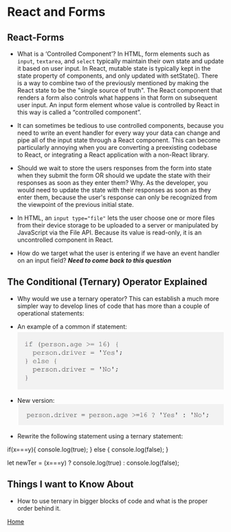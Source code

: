 # React and Forms

## React-Forms

- What is a ‘Controlled Component’?
In HTML, form elements such as `input`, `textarea`, and `select` typically maintain their own state and update it based on user input. In React, mutable state is typically kept in the state property of components, and only updated with setState(). There is a way to combine two of the previously mentioned by making the React state to be the "single source of truth". The React component that renders a form also controls what happens in that form on subsequent user input. An input form element whose value is controlled by React in this way is called a “controlled component”.

- It can sometimes be tedious to use controlled components, because you need to write an event handler for every way your data can change and pipe all of the input state through a React component. This can become particularly annoying when you are converting a preexisting codebase to React, or integrating a React application with a non-React library.

- Should we wait to store the users responses from the form into state when they submit the form OR should we update the state with their responses as soon as they enter them? Why.
As the developer, you would need to update the state with their responses as soon as they enter them, because the user's response can only be recognized from the viewpoint of the previous initial state.

- In HTML, an `input type="file"` lets the user choose one or more files from their device storage to be uploaded to a server or manipulated by JavaScript via the File API. Because its value is read-only, it is an uncontrolled component in React.

- How do we target what the user is entering if we have an event handler on an input field? ***Need to come back to this question***

## The Conditional (Ternary) Operator Explained

- Why would we use a ternary operator? This can establish a much more simpler way to develop lines of code that has more than a couple of operational statements:

- An example of a common if statement: ![reg](Images/Example%20of%20a%20if%20conditional%20statement%20without%20ternary%20.png)

- New version: ![ter](Images/Example%20of%20ternary%20code.png)

- Rewrite the following statement using a ternary statement:

if(x===y){
  console.log(true);
} else {
  console.log(false);
}

 let newTer = (x===y) ? console.log(true) : console.log(false);

## Things I want to Know About

- How to use ternary in bigger blocks of code and what is the proper order behind it.

[Home](https://keelen-fisher.github.io/new-repository/)
